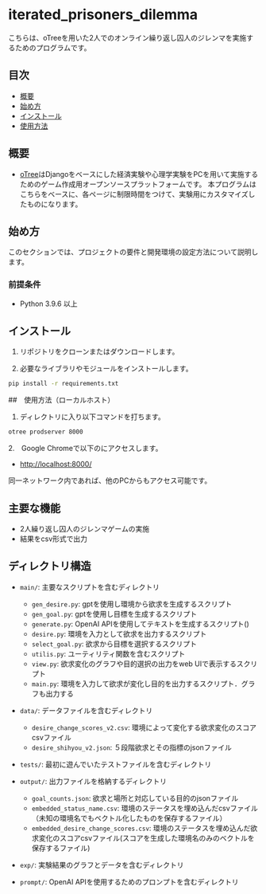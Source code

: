 # iterated_prisoners_dilemma

こちらは、oTreeを用いた2人でのオンライン繰り返し囚人のジレンマを実施するためのプログラムです。

## 目次

- [概要](#概要)
- [始め方](#始め方)
- [インストール](#インストール)
- [使用方法](#使用方法)

## 概要

- [oTree](https://github.com/oTree-org/oTree)はDjangoをベースにした経済実験や心理学実験をPCを用いて実施するためのゲーム作成用オープンソースプラットフォームです。
本プログラムはこちらをベースに、各ページに制限時間をつけて、実験用にカスタマイズしたものになります。

## 始め方

このセクションでは、プロジェクトの要件と開発環境の設定方法について説明します。

### 前提条件

- Python 3.9.6 以上

## インストール

1. リポジトリをクローンまたはダウンロードします。

2. 必要なライブラリやモジュールをインストールします。
```bash
pip install -r requirements.txt
```

##　使用方法（ローカルホスト）

1. ディレクトリに入り以下コマンドを打ちます。
```bash
otree prodserver 8000
```
2.　Google Chromeで以下のにアクセスします。

- [http://localhost:8000/](http://localhost:8000/)

同一ネットワーク内であれば、他のPCからもアクセス可能です。

## 主要な機能
- 2人繰り返し囚人のジレンマゲームの実施
- 結果をcsv形式で出力

## ディレクトリ構造
- `main/`: 主要なスクリプトを含むディレクトリ
  - `gen_desire.py`: gptを使用し環境から欲求を生成するスクリプト
  - `gen_goal.py`: gptを使用し目標を生成するスクリプト
  - `generate.py`: OpenAI APIを使用してテキストを生成するスクリプト()
  - `desire.py`: 環境を入力として欲求を出力するスクリプト
  - `select_goal.py`: 欲求から目標を選択するスクリプト
  - `utilis.py`: ユーティリティ関数を含むスクリプト
  - `view.py`: 欲求変化のグラフや目的選択の出力をweb UIで表示するスクリプト
  - `main.py`: 環境を入力して欲求が変化し目的を出力するスクリプト．グラフも出力する
  
- `data/`: データファイルを含むディレクトリ
  - `desire_change_scores_v2.csv`: 環境によって変化する欲求変化のスコアcsvファイル
  - `desire_shihyou_v2.json`: ５段階欲求とその指標のjsonファイル

- `tests/`: 最初に遊んでいたテストファイルを含むディレクトリ
- `output/`: 出力ファイルを格納するディレクトリ
    - `goal_counts.json`: 欲求と場所と対応している目的のjsonファイル
    - `embedded_status_name.csv`: 環境のステータスを埋め込んだcsvファイル（未知の環境名でもベクトル化したものを保存するファイル）
    - `embedded_desire_change_scores.csv`: 環境のステータスを埋め込んだ欲求変化のスコアcsvファイル(スコアを生成した環境名のみのベクトルを保存するファイル)

- `exp/`: 実験結果のグラフとデータを含むディレクトリ
- `prompt/`: OpenAI APIを使用するためのプロンプトを含むディレクトリ


